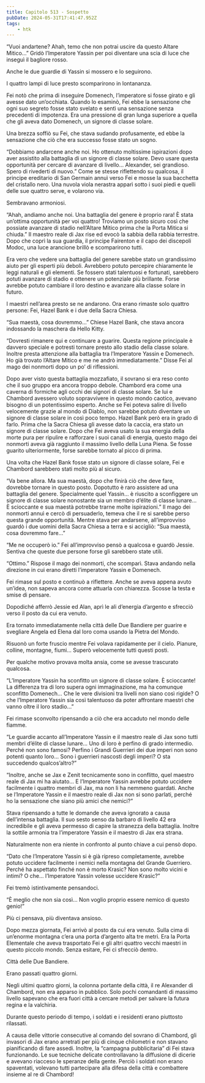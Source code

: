 ```yaml
---
title: Capitolo 513 - Sospetto
pubDate: 2024-05-31T17:41:47.952Z
tags:
    - htk
---
```


“Vuoi andartene? Ahah, temo che non potrai uscire da questo Altare Mitico…” Gridò l’Imperatore Yassin per poi diventare una scia di luce che inseguì il bagliore rosso.

Anche le due guardie di Yassin si mossero e lo seguirono.

I quattro lampi di luce presto scomparirono in lontananza.

Fei notò che prima di inseguire Domenech, l’imperatore si fosse girato e gli avesse dato un’occhiata. Quando lo esaminò, Fei ebbe la sensazione che ogni suo segreto fosse stato svelato e sentì una sensazione senza precedenti di impotenza. Era una pressione di gran lunga superiore a quella che gli aveva dato Domenech, un signore di classe solare.

Una brezza soffiò su Fei, che stava sudando profusamente, ed ebbe la sensazione che ciò che era successo fosse stato un sogno.

“Dobbiamo andarcene anche noi. Ho ottenuto moltissime ispirazioni dopo aver assistito alla battaglia di un signore di classe solare. Devo usare questa opportunità per cercare di avanzare di livello… Alexander, sei grandioso. Spero di rivederti di nuovo.” Come se stesse riflettendo su qualcosa, il principe ereditario di San Germain annuì verso Fei e mosse la sua bacchetta del cristallo nero. Una nuvola viola nerastra apparì sotto i suoi piedi e quelli delle sue quattro serve, e volarono via.

Sembravano armoniosi.

“Ahah, andiamo anche noi. Una battaglia del genere è proprio rara! È stata un’ottima opportunità per voi quattro! Troviamo un posto sicuro così che possiate avanzare di stadio nell’Altare Mitico prima che la Porta Mitica si chiuda.” Il maestro reale di Jax rise ed evocò la sabbia della rabbia terrestre. Dopo che coprì la sua guardia, il principe Fairenton e il capo dei discepoli Modoc, una luce arancione brillò e scomparirono tutti.

Era vero che vedere una battaglia del genere sarebbe stato un grandissimo aiuto per gli esperti più deboli. Avrebbero potuto percepire chiaramente le leggi naturali e gli elementi. Se fossero stati talentuosi e fortunati, sarebbero potuti avanzare di stadio e ottenere un potenziale più brillante. Forse avrebbe potuto cambiare il loro destino e avanzare alla classe solare in futuro.

I maestri nell’area presto se ne andarono. Ora erano rimaste solo quattro persone: Fei, Hazel Bank e i due della Sacra Chiesa.

“Sua maestà, cosa dovremmo…” Chiese Hazel Bank, che stava ancora indossando la maschera da Hello Kitty.

“Dovresti rimanere qui e continuare a guarire. Questa regione principale è davvero speciale e potresti tornare presto allo stadio della classe solare. Inoltre presta attenzione alla battaglia tra l’Imperatore Yassin e Domenech. Ho già trovato l’Altare Mitico e me ne andrò immediatamente.” Disse Fei al mago dei nonmorti dopo un po’ di riflessioni.

Dopo aver visto questa battaglia mozzafiato, il sovrano si era reso conto che il suo gruppo era ancora troppo debole. Chambord era come una caverna di formiche agli occhi dei signori di classe solare. Se lui e Chambord avessero voluto sopravvivere in questo mondo caotico, avevano bisogno di un potentissimo esperto. Anche se Fei poteva salire di livello velocemente grazie al mondo di Diablo, non sarebbe potuto diventare un signore di classe solare in così poco tempo.
Hazel Bank però era in grado di farlo. Prima che la Sacra Chiesa gli avesse dato la caccia, era stato un signore di classe solare. Dopo che Fei aveva usato la sua energia della morte pura per ripulire e rafforzare i suoi canali di energia, questo mago dei nonmorti aveva già raggiunto il massimo livello della Luna Piena. Se fosse guarito ulteriormente, forse sarebbe tornato al picco di prima.

Una volta che Hazel Bank fosse stato un signore di classe solare, Fei e Chambord sarebbero stati molto più al sicuro.

“Va bene allora. Ma sua maestà, dopo che finirà ciò che deve fare, dovrebbe tornare in questo posto. Dopotutto è raro assistere ad una battaglia del genere. Specialmente quel Yassin… è riuscito a sconfiggere un signore di classe solare nonostante sia un membro d’élite di classe lunare… È scioccante e sua maestà potrebbe trarne molte ispirazioni.” Il mago dei nonmorti annuì e cercò di persuaderlo, temeva che il re si sarebbe perso questa grande opportunità. Mentre stava per andarsene, all’improvviso guardò i due uomini della Sacra Chiesa a terra e si accigliò: “Sua maestà, cosa dovremmo fare…”

“Me ne occuperò io.” Fei all’improvviso pensò a qualcosa e guardò Jessie. Sentiva che queste due persone forse gli sarebbero state utili.

“Ottimo.” Rispose il mago dei nonmorti, che scomparì. Stava andando nella direzione in cui erano diretti l’imperatore Yassin e Domenech.

Fei rimase sul posto e continuò a riflettere. Anche se aveva appena avuto un’idea, non sapeva ancora come attuarla con chiarezza. Scosse la testa e smise di pensare.

Dopodiché afferrò Jessie ed Alan, aprì le ali d’energia d’argento e sfrecciò verso il posto da cui era venuto.

Era tornato immediatamente nella città delle Due Bandiere per guarire e svegliare Angela ed Elena dal loro coma usando la Pietra del Mondo.

Risuonò un forte fruscio mentre Fei volava rapidamente per il cielo. Pianure, colline, montagne, fiumi… Superò velocemente tutti questi posti.

Per qualche motivo provava molta ansia, come se avesse trascurato qualcosa.

“L’Imperatore Yassin ha sconfitto un signore di classe solare. È scioccante! La differenza tra di loro supera ogni immaginazione, ma ha comunque sconfitto Domenech… Che le vere divisioni tra livelli non siano così rigide? O che l’Imperatore Yassin sia così talentuoso da poter affrontare maestri che vanno oltre il loro stadio…”

Fei rimase sconvolto ripensando a ciò che era accaduto nel mondo delle fiamme.

“Le guardie accanto all’Imperatore Yassin e il maestro reale di Jax sono tutti membri d’élite di classe lunare… Uno di loro è perfino di grado intermedio. Perché non sono famosi? Perfino i Grandi Guerrieri dei due imperi non sono potenti quanto loro… Sono i guerrieri nascosti degli imperi? O sta succedendo qualcos’altro?”

“Inoltre, anche se Jax e Zenit tecnicamente sono in conflitto, quel maestro reale di Jax mi ha aiutato… E l’Imperatore Yassin avrebbe potuto uccidere facilmente i quattro membri di Jax, ma non li ha nemmeno guardati. Anche se l’Imperatore Yassin e il maestro reale di Jax non si sono parlati, perché ho la sensazione che siano più amici che nemici?”

Stava ripensando a tutte le domande che aveva ignorato a causa dell’intensa battaglia. Il suo sesto senso da barbaro di livello 42 era incredibile e gli aveva permesso di capire la stranezza della battaglia. Inoltre la sottile armonia tra l’imperatore Yassin e il maestro di Jax era strana.

Naturalmente non era niente in confronto al punto chiave a cui pensò dopo.

“Dato che l’Imperatore Yassin si è già ripreso completamente, avrebbe potuto uccidere facilmente i nemici nella montagna del Grande Guerriero. Perché ha aspettato finché non è morto Krasic? Non sono molto vicini e intimi? O che… l’Imperatore Yassin volesse uccidere Krasic?”

Fei tremò istintivamente pensandoci.

“È meglio che non sia così… Non voglio proprio essere nemico di questo genio!”

Più ci pensava, più diventava ansioso.

Dopo mezza giornata, Fei arrivò al posto da cui era venuto. Sulla cima di un’enorme montagna c’era una porta d’argento alta tre metri. Era la Porta Elementale che aveva trasportato Fei e gli altri quattro vecchi maestri in questo piccolo mondo. Senza esitare, Fei ci sfrecciò dentro.

Città delle Due Bandiere.

Erano passati quattro giorni.

Negli ultimi quattro giorni, la colonna portante della città, il re Alexander di Chambord, non era apparso in pubblico. Solo pochi comandanti di massimo livello sapevano che era fuori città a cercare metodi per salvare la futura regina e la valchiria.

Durante questo periodo di tempo, i soldati e i residenti erano piuttosto rilassati.

A causa delle vittorie consecutive al comando del sovrano di Chambord, gli invasori di Jax erano arretrati per più di cinque chilometri e non stavano pianificando di fare assedi. Inoltre, la “campagna pubblicitaria” di Fei stava funzionando. Le sue tecniche delicate controllavano la diffusione di dicerie e avevano riacceso le speranze della gente. Perciò i soldati non erano spaventati, volevano tutti partecipare alla difesa della città e combattere insieme al re di Chambord!



